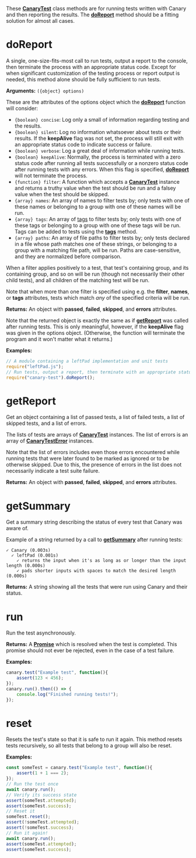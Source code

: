These [**CanaryTest**](api-introduction.md) class methods are for running tests written with Canary and then reporting the results. The [**doReport**](api-running-tests.md#doreport) method should be a fitting solution for almost all cases.

# doReport

A single, one-size-fits-most call to run tests, output a report to the console, then terminate the process with an appropriate status code. Except for when significant customization of the testing process or report output is needed, this method alone should be fully sufficient to run tests.

**Arguments:** `({object} options)`

These are the attributes of the options object which the [**doReport**](api-running-tests.md#doreport) function will consider:

- `{boolean} concise`: Log only a small of information regarding testing and the results.
- `{boolean} silent`: Log no information whatsoever about tests or their results. If the **keepAlive** flag was not set, the process will still exit with an appropriate status code to indicate success or failure.
- `{boolean} verbose`: Log a great deal of information while running tests.
- `{boolean} keepAlive`: Normally, the process is terminated with a zero status code after running all tests successfully or a nonzero status code after running tests with any errors. When this flag is specified, [**doReport**](api-running-tests.md#doreport) will not terminate the process.
- `{function} filter`: A function which accepts a [**CanaryTest**](api-introduction.md) instance and returns a truthy value when the test should be run and a falsey value when the test should be skipped.
- `{array} names`: An array of names to filter tests by; only tests with one of these names or belonging to a group with one of these names will be run.
- `{array} tags`: An array of [tags](api-tagging-tests.md) to filter tests by; only tests with one of these tags or belonging to a group with one of these tags will be run. Tags can be added to tests using the [**tags**](api-tagging-tests.md#tags) method.
- `{array} paths`: An array of file paths to filter tests by; only tests declared in a file whose path matches one of these strings, or belonging to a group with a matching file path, will be run. Paths are case-sensitive, and they are normalized before comparison.

When a filter applies positively to a test, that test's containing group, and its containing group, and so on will be run (though not necessarily their other child tests), and all children of the matching test will be run.

Note that when more than one filter is specified using e.g. the **filter**, **names**, or **tags** attributes, tests which match _any_ of the specified criteria will be run.

**Returns:** An object with **passed**, **failed**, **skipped**, and **errors** attributes.

Note that the returned object is exactly the same as if [**getReport**](api-running-tests.md#getreport) was called after running tests. This is only meaningful, however, if the **keepAlive** flag was given in the options object. (Otherwise, the function will terminate the program and it won't matter what it returns.)

**Examples:**

``` js
// A module containing a leftPad implementation and unit tests
require("leftPad.js");
// Run tests, output a report, then terminate with an appropriate status code
require("canary-test").doReport();
```

# getReport

Get an object containing a list of passed tests, a list of failed tests, a list of skipped tests, and a list of errors.

The lists of tests are arrays of [**CanaryTest**](api-introduction.md) instances. The list of errors is an array of [**CanaryTestError**](api-error-class.md) instances.

Note that the list of errors includes even those errors encountered while running tests that were later found to be marked as ignored or to be otherwise skipped. Due to this, the presence of errors in the list does not necessarily indicate a test suite failure.


**Returns:** An object with **passed**, **failed**, **skipped**, and **errors** attributes.

# getSummary

Get a summary string describing the status of every test that Canary was aware of.

Example of a string returned by a call to [**getSummary**](api-running-tests.md#getsummary) after running tests:

```
✓ Canary (0.003s)
  ✓ leftPad (0.001s)
    ✓ returns the input when it's as long as or longer than the input length (0.000s)
    ✓ pads shorter inputs with spaces to match the desired length (0.000s)
```

**Returns:** A string showing all the tests that were run using Canary and their status.

# run

Run the test asynchronously.

**Returns:** A [**Promise**](https://developer.mozilla.org/en-US/docs/Web/JavaScript/Reference/Global_Objects/Promise) which is resolved when the test is completed. This promise should not ever be rejected, even in the case of a test failure.

**Examples:**

``` js
canary.test("Example test", function(){
    assert(123 < 456);
});
canary.run().then(() => {
    console.log("Finished running tests!");
});
```

# reset

Resets the test's state so that it is safe to run it again. This method resets tests recursively, so all tests that belong to a group will also be reset.

**Examples:**

``` js
const someTest = canary.test("Example test", function(){
    assert(1 + 1 === 2);
});
// Run the test once
await canary.run();
// Verify its success state
assert(someTest.attempted);
assert(someTest.success);
// Reset it
someTest.reset();
assert(!someTest.attempted);
assert(!someTest.success);
// Run it again!
await canary.run();
assert(someTest.attempted);
assert(someTest.success);
```
